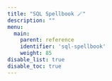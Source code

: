 ```yaml
---
title: "SQL Spellbook 🪄"
description: ""
menu:
  main:
    parent: reference
    identifier: 'sql-spellbook'
    weight: 85
disable_list: true
disable_toc: true
---
```



